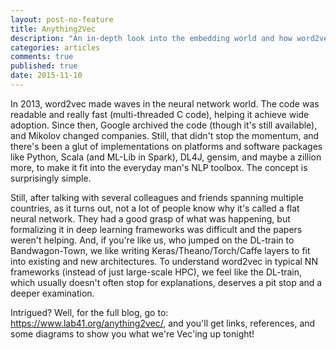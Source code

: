 ```yaml
---
layout: post-no-feature
title: Anything2Vec
description: "An in-depth look into the embedding world and how word2vec is really fits the NN mold"
categories: articles
comments: true
published: true
date: 2015-11-10
---
```


In 2013, word2vec made waves in the neural network world. The code was readable and really fast (multi-threaded C code), helping it achieve wide adoption. Since then, Google archived the code (though it's still available), and Mikolov changed companies. Still, that didn't stop the momentum, and there's been a glut of implementations on platforms and software packages like Python, Scala (and ML-Lib in Spark), DL4J, gensim, and maybe a zillion more, to make it fit into the everyday man's NLP toolbox. The concept is surprisingly simple. 

Still, after talking with several colleagues and friends spanning multiple countries, as it turns out, not a lot of people know why it's called a flat neural network. They had a good grasp of what was happening, but formalizing it in deep learning frameworks was difficult and the papers weren't helping. And, if you're like us, who jumped on the DL-train to Bandwagon-Town, we like writing Keras/Theano/Torch/Caffe layers to fit into existing and new architectures. To understand word2vec in typical NN frameworks (instead of just large-scale HPC), we feel like the DL-train, which usually doesn't often stop for explanations, deserves a pit stop and a deeper examination.

Intrigued? Well, for the full blog, go to: https://www.lab41.org/anything2vec/, and you'll get links, references, and some diagrams to show you what we're Vec'ing up tonight!
